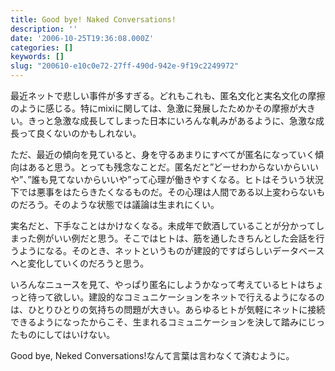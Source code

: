 ```yaml
---
title: Good bye! Naked Conversations!
description: ''
date: '2006-10-25T19:36:08.000Z'
categories: []
keywords: []
slug: "200610-e10c0e72-27ff-490d-942e-9f19c2249972"
---
```

最近ネットで悲しい事件が多すぎる。どれもこれも、匿名文化と実名文化の摩擦のように感じる。特にmixiに関しては、急激に発展したためかその摩擦が大きい。きっと急激な成長してしまった日本にいろんな軋みがあるように、急激な成長って良くないのかもしれない。

ただ、最近の傾向を見ていると、身を守るあまりにすべてが匿名になっていく傾向はあると思う。とっても残念なことだ。匿名だと”どーせわからないからいいや”、”誰も見てないからいいや”って心理が働きやすくなる。ヒトはそういう状況下では悪事をはたらきたくなるものだ。その心理は人間である以上変わらないものだろう。そのような状態では議論は生まれにくい。  
  
実名だと、下手なことはかけなくなる。未成年で飲酒していることが分かってしまった例がいい例だと思う。そこではヒトは、筋を通したきちんとした会話を行うようになる。そのとき、ネットというものが建設的ですばらしいデータベースへと変化していくのだろうと思う。

いろんなニュースを見て、やっぱり匿名にしようかなって考えているヒトはちょっと待って欲しい。建設的なコミュニケーションをネットで行えるようになるのは、ひとりひとりの気持ちの問題が大きい。あらゆるヒトが気軽にネットに接続できるようになったからこそ、生まれるコミュニケーションを決して踏みにじったものにしてはいけない。

Good bye, Neked Conversations!なんて言葉は言わなくて済むように。